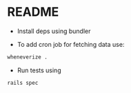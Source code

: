 # README

* Install deps using bundler

* To add cron job for fetching data use: 
```bash
wheneverize .
```

* Run tests using 
```bash
rails spec
```
